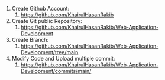 1. Create Github Account:
   1. https://github.com/KhairulHasanRakib
2. Create Git public Repository:
   1. https://github.com/KhairulHasanRakib/Web-Application-Development
3. Create Branch:
   1. https://github.com/KhairulHasanRakib/Web-Application-Development/tree/main
4. Modify Code and Upload multiple commit:
   1. https://github.com/KhairulHasanRakib/Web-Application-Development/commits/main/
